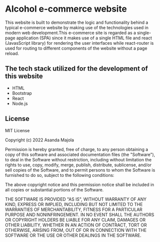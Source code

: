 # Alcohol e-commerce website

This website is built to demonstrate the logic and functionality behind a typical e-commerce website by making use of the technologies used in modern web development.This e-commerce site is regarded as a single-page application (SPA) since it makes use of a single HTML file and react (JavasScript library) for rendering the user interfaces while react-router is used for routing to different components of the website without a page reload.

## The tech stack utilized for the development of this website

* HTML
* Bootstrap
* React
* Node.js

## License

MIT License

Copyright (c) 2022 Asanda Majola

Permission is hereby granted, free of charge, to any person obtaining a copy
of this software and associated documentation files (the "Software"), to deal
in the Software without restriction, including without limitation the rights
to use, copy, modify, merge, publish, distribute, sublicense, and/or sell
copies of the Software, and to permit persons to whom the Software is
furnished to do so, subject to the following conditions:

The above copyright notice and this permission notice shall be included in all
copies or substantial portions of the Software.

THE SOFTWARE IS PROVIDED "AS IS", WITHOUT WARRANTY OF ANY KIND, EXPRESS OR
IMPLIED, INCLUDING BUT NOT LIMITED TO THE WARRANTIES OF MERCHANTABILITY,
FITNESS FOR A PARTICULAR PURPOSE AND NONINFRINGEMENT. IN NO EVENT SHALL THE
AUTHORS OR COPYRIGHT HOLDERS BE LIABLE FOR ANY CLAIM, DAMAGES OR OTHER
LIABILITY, WHETHER IN AN ACTION OF CONTRACT, TORT OR OTHERWISE, ARISING FROM,
OUT OF OR IN CONNECTION WITH THE SOFTWARE OR THE USE OR OTHER DEALINGS IN THE
SOFTWARE.
